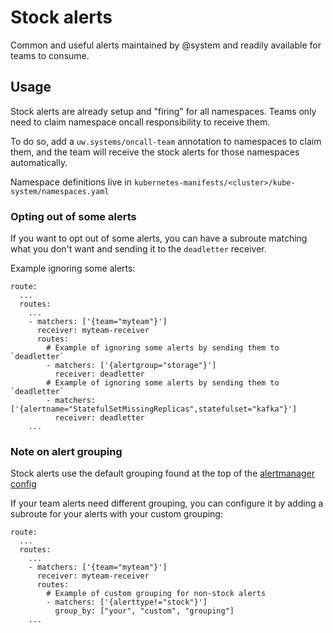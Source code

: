 # Stock alerts
Common and useful alerts maintained by @system and readily available for teams
to consume.

## Usage
Stock alerts are already setup and "firing" for all namespaces. Teams only need
to claim namespace oncall responsibility to receive them.

To do so, add a `uw.systems/oncall-team` annotation to namespaces to claim
them, and the team will receive the stock alerts for those namespaces
automatically.

Namespace definitions live in `kubernetes-manifests/<cluster>/kube-system/namespaces.yaml`

### Opting out of some alerts
If you want to opt out of some alerts, you can have a subroute matching what
you don't want and sending it to the `deadletter` receiver.

Example ignoring some alerts:
```
route:
  ...
  routes:
    ...
    - matchers: ['{team="myteam"}']
      receiver: myteam-receiver
      routes:
        # Example of ignoring some alerts by sending them to `deadletter`
        - matchers: ['{alertgroup="storage"}']
          receiver: deadletter
        # Example of ignoring some alerts by sending them to `deadletter`
        - matchers: ['{alertname="StatefulSetMissingReplicas",statefulset="kafka"}']
          receiver: deadletter
    ...
```

### Note on alert grouping
Stock alerts use the default grouping found at the top of the [alertmanager
config](https://github.com/utilitywarehouse/kubernetes-manifests/blob/master/prod-aws/sys-mon/resources/alertmanager-config-template.yaml#L12)

If your team alerts need different grouping, you can configure it by adding a
subroute for your alerts with your custom grouping:
```
route:
  ...
  routes:
    ...
    - matchers: ['{team="myteam"}']
      receiver: myteam-receiver
      routes:
        # Example of custom grouping for non-stock alerts
        - matchers: ['{alerttype!="stock"}']
          group_by: ["your", "custom", "grouping"]
    ...
```
